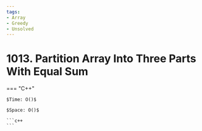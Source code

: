 ```yaml
---
tags:
- Array
- Greedy
- Unsolved
---
```



# 1013. Partition Array Into Three Parts With Equal Sum

=== "C++"

    $Time: O()$

    $Space: O()$

    ```c++
    ```